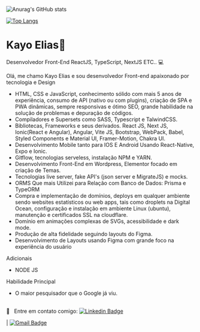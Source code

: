 <!-- <img height='250' width="auto" src="https://blogs.opovo.com.br/bancadoanime/wp-content/uploads/sites/59/2020/04/Imagem-1.jpg"> -->

![Anurag's GitHub stats](https://github-readme-stats.vercel.app/api?username=oyaksaile&show_icons=true&theme=radical)

[![Top Langs](https://github-readme-stats.vercel.app/api/top-langs/?username=oyaksaile&layout=compact)](https://github.com/anuraghazra/github-readme-stats)



# Kayo Elias👋


Desenvolvedor Front-End
ReactJS, TypeScript, NextJS ETC.. :computer:


Olá, me chamo Kayo Elias e sou desenvolvedor Front-end apaixonado por tecnologia e Design

- HTML, CSS e JavaScript, conhecimento sólido com mais 5 anos de experiência, consumo de API (nativo ou com plugins), criação de SPA e PWA dinâmicas, sempre responsivas e ótimo SEO, grande habilidade na solução de problemas e depuração de códigos.
- Compiladores e Supersets como SASS, Typescript e TalwindCSS.
- Bibliotecas, Frameworks e seus derivados. React JS, Next JS, Ionic(React e Angular), Angular, Vite JS, Bootstrap, WebPack, Babel, Styled Components e Material UI, Framer-Motion, Chakra UI.
- Desenvolvimento Mobile tanto para IOS E Android Usando React-Native, Expo e Ionic.
- Gitflow, tecnologias serveless, instalação NPM e YARN.
- Desenvolvimento Front-End em Wordpress, Elementor focado em criação de Temas.
- Tecnologias live server, fake API's (json server e MigrateJS) e mocks.
- ORMS Que mais Utilizei para Relação com Banco de Dados: Prisma e TypeORM 
- Compra e implementação de domínios, deploys em qualquer ambiente sendo websites estatísticos ou web apps, tais como droplets na Digital Ocean, configuração e instalação em ambiente Linux (ubuntu), manutenção e certificados SSL na cloudflare.
- Domínio em animações complexas de SVGs, acessibilidade e dark mode.
- Produção de alta fidelidade seguindo layouts do Figma.
- Desenvolvimento de Layouts usando Figma com grande foco na experiência do usuário


Adicionais
- NODE JS

Habilidade Principal 
- O maior pesquisador que o Google já viu.


<br/> :email: &nbsp; Entre em contato comigo: [![Linkedin Badge](https://img.shields.io/badge/kayo-elias-blue?style=flat-square&logo=Linkedin&logoColor=white&link=https://kayo-elias-gonçalves-verdan-b56124199/)](https://www.linkedin.com/in/kayo-elias-gonçalves-verdan-b56124199/)
 

| 
[![Gmail Badge](https://img.shields.io/badge/-contatodevkayo@gmail.com-c14438?style=flat-square&logo=Gmail&logoColor=white&link=mailto:contatodevkayo@gmail.com)](mailto:contatodevkayo@gmail.com)

